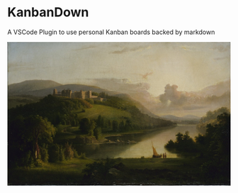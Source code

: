 # KanbanDown

A VSCode Plugin to use personal Kanban boards backed by markdown

![](./test-image.jpg)